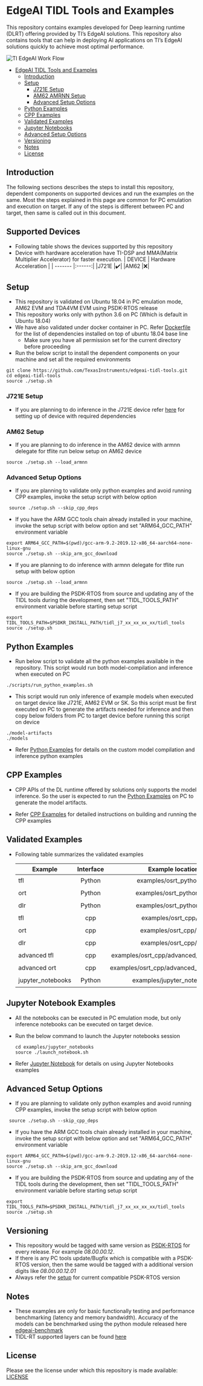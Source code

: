 # EdgeAI TIDL Tools and Examples

This repository contains examples developed for Deep learning runtime (DLRT) offering provided by TI’s EdgeAI solutions. This repository also contains tools that can help in deploying AI applications on TI’s EdgeAI solutions quickly to achieve most optimal performance.

![TI EdgeAI Work Flow](docs/dnn-workflow.png)

- [EdgeAI TIDL Tools and Examples](#edgeai-tidl-tools-and-examples)
  - [Introduction](#introduction)
  - [Setup](#setup)
    - [J721E Setup](#j721e-setup)
    - [AM62 AMRNN Setup](#am62-setup)
    - [Advanced Setup Options](#advanced-setup-options)
  - [Python Examples](#python-examples)
  - [CPP Examples](#cpp-examples)
  - [Validated Examples](#validated-examples)
  - [Jupyter Notebooks](#jupyter-notebooks)
  - [Advanced Setup Options](#advanced-setup-options)
  - [Versioning](#versioning)
  - [Notes](#notes)
  - [License](#license)

## Introduction
 The following sections describes the steps to install this repository, dependent components on supported devices and run the examples on the same. Most the steps explained in this page are common for PC emulation and execution on target. If any of the steps is different between PC and target, then same is called out in this document.

 ## Supported Devices
- Following table shows the devices supported by this repository
- Device with hardware acceleration have TI-DSP and MMA(Matrix Multiplier Accelerator) for faster execution. 
  | DEVICE  | Hardware Acceleration |
    | ------- |:------:|
    |J721E |:heavy_check_mark:|
    |AM62 |:x:|

## Setup
  - This repository is validated on Ubuntu 18.04 in PC emulation mode, AM62 EVM and TDA4VM EVM using PSDK-RTOS release
  - This repository works only with python 3.6 on PC (Which is default in Ubuntu 18.04)
  - We have also validated under docker container in PC. Refer [Dockerfile](./Dockerfile) for the list of dependencies installed on top of ubuntu 18.04 base line
    - Make sure you have all permission set for the current directory before proceeding 
  - Run the below script to install the dependent components on your machine and set all the required environments
 ```
 git clone https://github.com/TexasInstruments/edgeai-tidl-tools.git
 cd edgeai-tidl-tools
 source ./setup.sh
```
### J721E Setup
  - If you are planning to do inference in the J721E device refer [here](./examples/osrt_python/README.md#model-inference-on-evm) for setting up of device with required dependencies 
### AM62 Setup
  - If you are planning to do inference in the AM62 device with armnn delegate for tflite run below setup on AM62 device
  ```
  source ./setup.sh --load_armnn
  ```
### Advanced Setup Options
  - If you are planning to validate only  python examples and avoid running CPP examples, invoke the setup script with below option
   
```
 source ./setup.sh --skip_cpp_deps
```
  - If you have the ARM GCC tools chain already installed in your machine, invoke the setup script with below option and set "ARM64_GCC_PATH" environment variable
   
```
export ARM64_GCC_PATH=$(pwd)/gcc-arm-9.2-2019.12-x86_64-aarch64-none-linux-gnu
source ./setup.sh --skip_arm_gcc_download
```
  - If you are planning to do inference with armnn delegate for tflite run  setup with below option

```
source ./setup.sh --load_armnn
```

  - If you are building the PSDK-RTOS from source and updating any of the TIDL tools during the development, then set  "TIDL_TOOLS_PATH" environment variable before starting setup script
   
```
export TIDL_TOOLS_PATH=$PSDKR_INSTALL_PATH/tidl_j7_xx_xx_xx_xx/tidl_tools
source ./setup.sh
```
 

## Python Examples

  - Run below script to validate all the python examples available in the repository. This script would run both model-compilation and inference when executed on PC
   
```
./scripts/run_python_examples.sh
```

  - This script would run only inference of example models when executed on target device like J721E, AM62 EVM or SK. So this script must be first executed on PC to generate the artifacts needed for inference and then copy below folders from PC to target device before running this script on device
```
./model-artifacts
./models
```
  - Refer [Python Examples](examples/osrt_python/README.md) for details on the custom model compilation and inference python examples

## CPP Examples
   - CPP APIs of the DL runtime offered by solutions only supports the model inference. So the user is expected  to run the [Python Examples](#python-examples) on PC to generate the model artifacts.

- Refer [CPP Examples](examples/osrt_cpp/README.md) for detailed instructions on building and running the CPP examples

## Validated Examples
  - Following table summarizes the validated examples 

    | Example  | Interface |Example  location| AM62   | J721E  |
    | ------- |:------:|:------:|:------:|:-----:|
    |tfl | Python | examples/osrt_python/tfl/ | :heavy_check_mark: |:heavy_check_mark:|
    |ort | Python | examples/osrt_python/ort/ | :heavy_check_mark: |:heavy_check_mark:|
    |dlr | Python | examples/osrt_python/dlr/ |  |:heavy_check_mark:|
    |tfl | cpp | examples/osrt_cpp/tfl/ | :heavy_check_mark: |:heavy_check_mark:|
    |ort | cpp | examples/osrt_cpp/ort/ | :heavy_check_mark: |:heavy_check_mark:|
    |dlr | cpp | examples/osrt_cpp/dlr/ |  |:heavy_check_mark:|
    |advanced tfl | cpp | examples/osrt_cpp/advanced_examples/tfl/ |  |:heavy_check_mark:|
    |advanced ort | cpp | examples/osrt_cpp/advanced_examples/ort/ |  |:heavy_check_mark:|
    |jupyter_notebooks| Python | examples/jupyter_notebooks |  |:heavy_check_mark:|
 

## Jupyter Notebook Examples

- All the notebooks can be executed in PC emulation mode, but only inference notebooks can be executed on target device.
- Run the below command to launch the Jupyter notebooks session

    ```
    cd examples/jupyter_notebooks
    source ./launch_notebook.sh
    ```
- Refer [Jupyter Notebook](examples/jupyter_notebooks/README.md) for details on using Jupyter Notebooks examples


## Advanced Setup Options
  - If you are planning to validate only  python examples and avoid running CPP examples, invoke the setup script with below option
   
```
 source ./setup.sh --skip_cpp_deps
```
  - If you have the ARM GCC tools chain already installed in your machine, invoke the setup script with below option and set "ARM64_GCC_PATH" environment variable
   
```
export ARM64_GCC_PATH=$(pwd)/gcc-arm-9.2-2019.12-x86_64-aarch64-none-linux-gnu
source ./setup.sh --skip_arm_gcc_download
```

  - If you are building the PSDK-RTOS from source and updating any of the TIDL tools during the development, then set  "TIDL_TOOLS_PATH" environment variable before starting setup script
   
```
export TIDL_TOOLS_PATH=$PSDKR_INSTALL_PATH/tidl_j7_xx_xx_xx_xx/tidl_tools
source ./setup.sh
```

## Versioning

- This repository would be tagged with same version as [PSDK-RTOS](https://www.ti.com/tool/download/PROCESSOR-SDK-RTOS-J721E) for every release. For example *08.00.00.12*.
- If there is any PC tools update/Bugfix which is compatible with a PSDK-RTOS version, then the same would be tagged with a additional version digits like *08.00.00.12.01*
- Always refer the [setup](./setup.sh) for current compatible PSDK-RTOS version
  
## Notes

-  These examples are only for basic functionally testing and performance benchmarking (latency and memory bandwidth). Accuracy of the models can be benchmarked using the python module released here [edgeai-benchmark](https://github.com/TexasInstruments/edgeai-benchmark)
- TIDL-RT supported layers can be found [here](https://software-dl.ti.com/jacinto7/esd/processor-sdk-rtos-jacinto7/08_02_00_05/exports/docs/tidl_j721e_08_02_00_11/ti_dl/docs/user_guide_html/md_tidl_layers_info.html)

## License
Please see the license under which this repository is made available: [LICENSE](./LICENSE)
